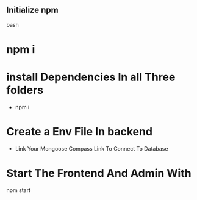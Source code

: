 <h2>Initialize npm</h2>

bash
# npm i

# install Dependencies In all Three folders 
+ npm i

# Create a Env File In backend 
+ Link Your Mongoose Compass Link To Connect To Database

# Start The Frontend And Admin With 
npm start




